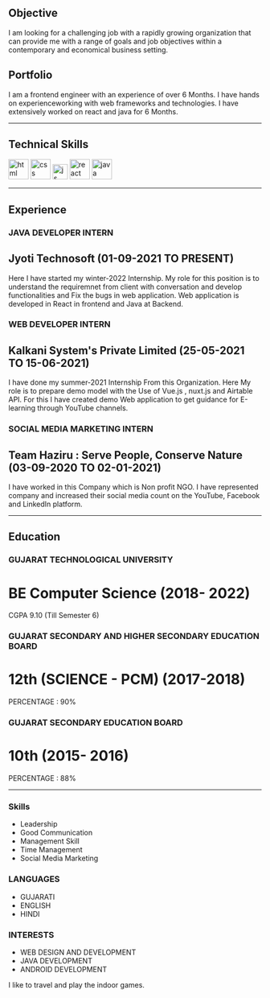 ## Objective

I am looking for a challenging job with a rapidly growing organization that can provide me with a range of goals and job objectives within a contemporary and economical business setting.

## Portfolio

I am a frontend engineer with an experience of over 6 Months. I have hands on experienceworking with web frameworks and technologies. I have extensively worked on react and java for 6 Months.

---

## Technical Skills

<p align='left'>
  <img src="https://upload.wikimedia.org/wikipedia/commons/thumb/6/61/HTML5_logo_and_wordmark.svg/2048px-HTML5_logo_and_wordmark.svg.png" alt="html" width="40" height="40">
  <img src='https://upload.wikimedia.org/wikipedia/commons/thumb/d/d5/CSS3_logo_and_wordmark.svg/1200px-CSS3_logo_and_wordmark.svg.png' alt="css" width="40" height="40">
  <img src='https://upload.wikimedia.org/wikipedia/commons/6/6a/JavaScript-logo.png' height='30' width='auto' alt="js">
  <img src="https://upload.wikimedia.org/wikipedia/commons/thumb/a/a7/React-icon.svg/1280px-React-icon.svg.png" alt="react" width="auto" height="40"/>
  <img src="https://upload.wikimedia.org/wikipedia/commons/3/34/Java_20131025_1864663017.jpg" alt="java" width="40" height="40"/>
</p>

---

## Experience

### **JAVA DEVELOPER INTERN**
## Jyoti Technosoft (01-09-2021 TO PRESENT)

Here I have started my winter-2022 Internship. My role for this position is to understand the requiremnet from client with conversation and develop functionalities and Fix the bugs in web application. Web application is developed in React in frontend and Java at Backend.

### **WEB DEVELOPER INTERN**
## Kalkani System's Private Limited (25-05-2021 TO 15-06-2021)

I have done my summer-2021 Internship From this Organization. Here My role is to prepare demo model with the Use of Vue.js , nuxt.js and Airtable API. For this I have created demo Web application to get guidance for E-learning through YouTube channels.

### **SOCIAL MEDIA MARKETING INTERN**
## Team Haziru : Serve People, Conserve Nature (03-09-2020 TO 02-01-2021)

I have worked in this Company which is Non profit NGO. I have represented company and increased their social media count on the YouTube, Facebook and LinkedIn platform.

---

## Education

### **GUJARAT TECHNOLOGICAL UNIVERSITY**
# BE Computer Science (2018- 2022)
CGPA 9.10 (Till Semester 6)

### **GUJARAT SECONDARY AND HIGHER SECONDARY EDUCATION BOARD**
# 12th (SCIENCE - PCM) (2017-2018)
PERCENTAGE : 90%

### **GUJARAT SECONDARY EDUCATION BOARD**
# 10th (2015- 2016)
PERCENTAGE : 88%

---

### Skills
<ul>
  <li>Leadership</li>
  <li>Good Communication</li>
  <li>Management Skill</li>
  <li>Time Management</li>
  <li>Social Media Marketing</li>
</ul>
  
### LANGUAGES

<ul>
  <li>GUJARATI</li>
  <li>ENGLISH</li>
  <li>HINDI</li>
</ul>
  
### INTERESTS

<ul>
  <li>WEB DESIGN AND DEVELOPMENT</li>
  <li>JAVA DEVELOPMENT</li>
  <li>ANDROID DEVELOPMENT</li>
</ul>

I like to travel and play the indoor games.
